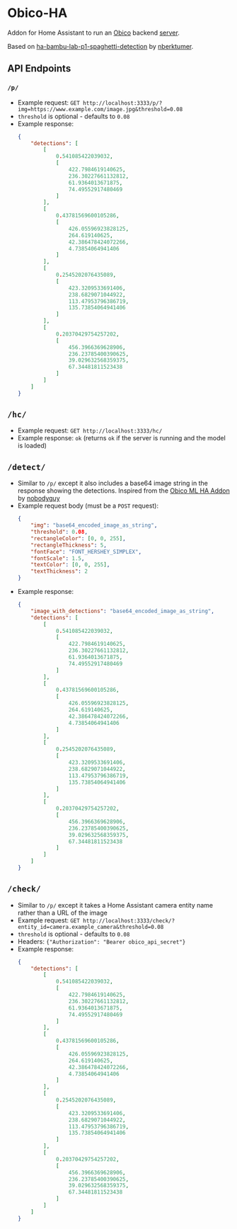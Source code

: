 # Obico-HA
Addon for Home Assistant to run an [Obico](https://www.obico.io/) backend [server](https://github.com/TheSpaghettiDetective/obico-server).

Based on [ha-bambu-lab-p1-spaghetti-detection](https://github.com/nberktumer/ha-bambu-lab-p1-spaghetti-detection/) by [nberktumer](https://github.com/nberktumer).

## API Endpoints
### `/p/`
- Example request: `GET http://localhost:3333/p/?img=https://www.example.com/image.jpg&threshold=0.08`
- `threshold` is optional - defaults to `0.08`
- Example response:
	```json
	{
		"detections": [
			[
				0.541085422039032,
				[
					422.7984619140625,
					236.30227661132812,
					61.9364013671875,
					74.49552917480469
				]
			],
			[
				0.43781569600105286,
				[
					426.05596923828125,
					264.619140625,
					42.386478424072266,
					4.73854064941406
				]
			],
			[
				0.2545202076435089,
				[
					423.3209533691406,
					238.6829071044922,
					113.47953796386719,
					135.73854064941406
				]
			],
			[
				0.20370429754257202,
				[
					456.3966369628906,
					236.23785400390625,
					39.029632568359375,
					67.34481811523438
				]
			]
		]
	}
	```

## `/hc/`
- Example request: `GET http://localhost:3333/hc/`
- Example response: `ok` (returns `ok` if the server is running and the model is loaded)

## `/detect/`
- Similar to `/p/` except it also includes a base64 image string in the response showing the detections. Inspired from the [Obico ML HA Addon](https://github.com/nobodyguy/obico_ml_ha_addon) by [nobodyguy](https://github.com/nobodyguy)
- Example request body (must be a `POST` request):
	```json
	{
		"img": "base64_encoded_image_as_string",
		"threshold": 0.08,
		"rectangleColor": [0, 0, 255],
		"rectangleThickness": 5,
		"fontFace": "FONT_HERSHEY_SIMPLEX",
		"fontScale": 1.5,
		"textColor": [0, 0, 255],
		"textThickness": 2
	}
	```
- Example response:
	```json
	{
		"image_with_detections": "base64_encoded_image_as_string",
		"detections": [
			[
				0.541085422039032,
				[
					422.7984619140625,
					236.30227661132812,
					61.9364013671875,
					74.49552917480469
				]
			],
			[
				0.43781569600105286,
				[
					426.05596923828125,
					264.619140625,
					42.386478424072266,
					4.73854064941406
				]
			],
			[
				0.2545202076435089,
				[
					423.3209533691406,
					238.6829071044922,
					113.47953796386719,
					135.73854064941406
				]
			],
			[
				0.20370429754257202,
				[
					456.3966369628906,
					236.23785400390625,
					39.029632568359375,
					67.34481811523438
				]
			]
		]
	}
	```

## `/check/`
- Similar to `/p/` except it takes a Home Assistant camera entity name rather than a URL of the image
- Example request: `GET http://localhost:3333/check/?entity_id=camera.example_camera&threshold=0.08`
- `threshold` is optional - defaults to `0.08`
- Headers: `{"Authorization": "Bearer obico_api_secret"}`
- Example response: 
	```json
	{
		"detections": [
			[
				0.541085422039032,
				[
					422.7984619140625,
					236.30227661132812,
					61.9364013671875,
					74.49552917480469
				]
			],
			[
				0.43781569600105286,
				[
					426.05596923828125,
					264.619140625,
					42.386478424072266,
					4.73854064941406
				]
			],
			[
				0.2545202076435089,
				[
					423.3209533691406,
					238.6829071044922,
					113.47953796386719,
					135.73854064941406
				]
			],
			[
				0.20370429754257202,
				[
					456.3966369628906,
					236.23785400390625,
					39.029632568359375,
					67.34481811523438
				]
			]
		]
	}
	```